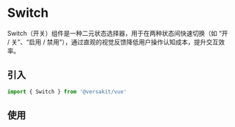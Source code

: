 # Switch

Switch（开关）组件是一种二元状态选择器，用于在两种状态间快速切换（如 “开 / 关”、“启用 / 禁用”），通过直观的视觉反馈降低用户操作认知成本，提升交互效率。

## 引入

```typeScript
import { Switch } from '@versakit/vue'
```

## 使用

<demo vue="./example/index.vue" />
